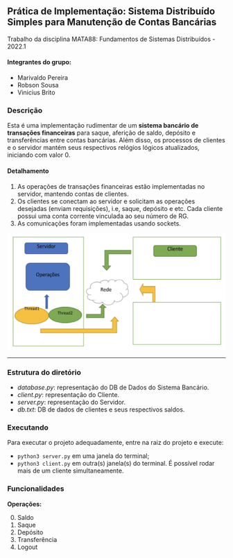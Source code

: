 ## Prática de Implementação: Sistema Distribuído Simples para Manutenção de Contas Bancárias

Trabalho da disciplina MATA88: Fundamentos de Sistemas Distribuídos - 2022.1

#### Integrantes do grupo:
* Marivaldo Pereira
* Robson Sousa
* Vinicius Brito

### Descrição
Esta é uma implementação rudimentar de um **sistema bancário de transações financeiras** para
saque, aferição de saldo, depósito e transferências entre contas bancárias. Além disso, os processos de clientes e o
servidor mantém seus respectivos relógios lógicos atualizados, iniciando com valor 0.

#### Detalhamento

1. As operações de transações financeiras estão implementadas no servidor, mantendo contas de clientes.
2. Os clientes se conectam ao servidor e solicitam as operações desejadas (enviam requisições), i.e, saque, depósito e etc. Cada cliente possui uma conta corrente vinculada ao seu número de RG.
3. As comunicações foram implementadas usando sockets.

![](image.png)
___

### Estrutura do diretório
- *database.py*: representação do DB de Dados do Sistema Bancário.
- *client.py*: representação do Cliente.
- *server.py*: representação do Servidor.
- *db.txt*: DB de dados de clientes e seus respectivos saldos.


### Executando
Para executar o projeto adequadamente, entre na raiz do projeto e execute:
- `python3 server.py` em uma janela do terminal;
- `python3 client.py` em outra(s) janela(s) do terminal. É possível rodar mais de um cliente simultaneamente.

### Funcionalidades

**Operações:** 

0. Saldo
1. Saque
2. Depósito 
3. Transferência 
4. Logout
